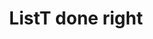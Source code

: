 ---
title: ListT done right
url: http://www.haskell.org/haskellwiki/ListT_done_right
authors:
- Haskell Wiki
type: article
tags:
- ListT monad
doHaskell-type: blog post
---
